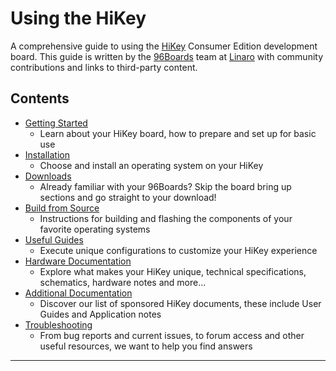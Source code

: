 # Using the HiKey

A comprehensive guide to using the [HiKey](https://www.96boards.org/products/ce/hikey/) Consumer Edition development board. This guide is written by the [96Boards](https://www.96boards.org) team at [Linaro](http://www.linaro.org) with community contributions and links to third-party content.

## Contents

- [Getting Started](Quickstart/README.md)
   - Learn about your HiKey board, how to prepare and set up for basic use
- [Installation](Installation/README.md)
   - Choose and install an operating system on your HiKey
- [Downloads](Downloads/README.md)
   - Already familiar with your 96Boards? Skip the board bring up sections and go straight to your download!
- [Build from Source](BuildSource/README.md)
   - Instructions for building and flashing the components of your favorite operating systems
- [Useful Guides](Guides/README.md)
   - Execute unique configurations to customize your HiKey experience
- [Hardware Documentation](HardwareDocs/README.md)
   - Explore what makes your HiKey unique, technical specifications, schematics, hardware notes and more...
- [Additional Documentation](AdditionalDocs/README.md)
   - Discover our list of sponsored HiKey documents, these include User Guides and Application notes
- [Troubleshooting](Troubleshooting/README.md)
   - From bug reports and current issues, to forum access and other useful resources, we want to help you find answers   

***
